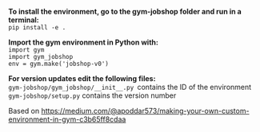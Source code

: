 **To install the environment, go to the gym-jobshop 
folder and run in a terminal:**\
`pip install -e .`

**Import the gym environment in Python with:**\
`import gym`\
`import gym_jobshop`\
`env = gym.make('jobshop-v0')`

**For version updates edit the following files:**\
`gym-jobshop/gym_jobshop/__init__.py `contains the ID of the environment\
`gym-jobshop/setup.py` contains the version number

Based on https://medium.com/@apoddar573/making-your-own-custom-environment-in-gym-c3b65ff8cdaa